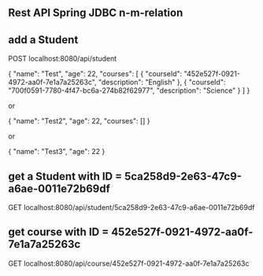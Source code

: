 ## Rest API Spring JDBC n-m-relation

## add a Student

POST localhost:8080/api/student

{
    "name": "Test",
    "age": 22,
    "courses": [
        {
            "courseId": "452e527f-0921-4972-aa0f-7e1a7a25263c",
            "description": "English"
        },
        {
            "courseId": "700f0591-7780-4f47-bc6a-274b82f62977",
            "description": "Science"
        }
    ]
}

or 

{
    "name": "Test2",
    "age": 22,
    "courses": []
}

or

{
    "name": "Test3",
    "age": 22
}

## get a Student with ID = 5ca258d9-2e63-47c9-a6ae-0011e72b69df

GET localhost:8080/api/student/5ca258d9-2e63-47c9-a6ae-0011e72b69df

## get course with ID = 452e527f-0921-4972-aa0f-7e1a7a25263c

GET localhost:8080/api/course/452e527f-0921-4972-aa0f-7e1a7a25263c
